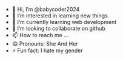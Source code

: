 - 👋 Hi, I’m @babycoder2024
- 👀 I’m interested in learning new things
- 🌱 I’m currently learning web development
- 💞️ I’m looking to collaborate on github
- 📫 How to reach me ...
- 😄 Pronouns: She And Her
- ⚡ Fun fact: I hate my gender

<!---
babycoder2024/babycoder2024 is a ✨ special ✨ repository because its `README.md` (this file) appears on your GitHub profile.
You can click the Preview link to take a look at your changes.
--->
